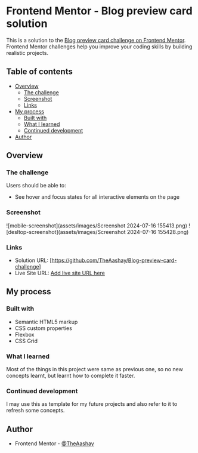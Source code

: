 # Frontend Mentor - Blog preview card solution

This is a solution to the [Blog preview card challenge on Frontend Mentor](https://www.frontendmentor.io/challenges/blog-preview-card-ckPaj01IcS). Frontend Mentor challenges help you improve your coding skills by building realistic projects. 

## Table of contents

- [Overview](#overview)
  - [The challenge](#the-challenge)
  - [Screenshot](#screenshot)
  - [Links](#links)
- [My process](#my-process)
  - [Built with](#built-with)
  - [What I learned](#what-i-learned)
  - [Continued development](#continued-development)
- [Author](#author)

## Overview

### The challenge

Users should be able to:

- See hover and focus states for all interactive elements on the page

### Screenshot

![mobile-screenshot](assets/images/Screenshot 2024-07-16 155413.png)
![desltop-screenshot](assets/images/Screenshot 2024-07-16 155428.png)

### Links

- Solution URL: [https://github.com/TheAashay/Blog-preview-card-challenge]
- Live Site URL: [Add live site URL here](https://your-live-site-url.com)

## My process

### Built with

- Semantic HTML5 markup
- CSS custom properties
- Flexbox
- CSS Grid

### What I learned

Most of the things in this project were same as previous one, so no new concepts learnt, but learnt how to complete it faster.

### Continued development

I may use this as template for my future projects and also refer to it to refresh some concepts.

## Author

- Frontend Mentor - [@TheAashay](https://www.frontendmentor.io/profile/TheAashay)
